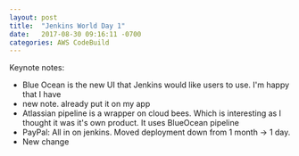 ```yaml
---
layout: post
title:  "Jenkins World Day 1"
date:   2017-08-30 09:16:11 -0700
categories: AWS CodeBuild
---
```

Keynote notes:
  * Blue Ocean is the new UI that Jenkins would like users to use. I'm happy that I have
  * new note.
  already put it on my app
  * Atlassian pipeline is a wrapper on cloud bees. Which is interesting as I thought it was it's own product. It uses BlueOcean pipeline
  * PayPal: All in on jenkins. Moved deployment down from 1 month -> 1 day.
  * New change

[jekyll-docs]: https://jekyllrb.com/docs/home
[jekyll-gh]:   https://github.com/jekyll/jekyll
[jekyll-talk]: https://talk.jekyllrb.com/
